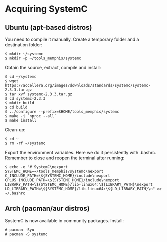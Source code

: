 # Acquiring SystemC

## Ubuntu (apt-based distros)

You need to compile it manually. Create a temporary folder and a destination folder:
```console
$ mkdir ~/systemc
$ mkdir -p ~/tools_memphis/systemc
```

Obtain the source, extract, compile and install:
```console
$ cd ~/systemc
$ wget https://accellera.org/images/downloads/standards/systemc/systemc-2.3.3.tar.gz
$ tar xvf systemc-2.3.3.tar.gz
$ cd systemc-2.3.3
$ mkdir build
$ cd build
$ ../configure --prefix=$HOME/tools_memphis/systemc
$ make -j `nproc --all`
$ make install
```

Clean-up:
```console
$ cd ~
$ rm -rf ~/systemc
```

Export the environment variables. Here we do it persistently with .bashrc. Remember to close and reopen the terminal after running: 
```console
$ echo -e "# SystemC\nexport SYSTEMC_HOME=~/tools_memphis/systemc\nexport C_INCLUDE_PATH=\${SYSTEMC_HOME}/include\nexport CPLUS_INCLUDE_PATH=\${SYSTEMC_HOME}/include\nexport LIBRARY_PATH=\${SYSTEMC_HOME}/lib-linux64:\${LIBRARY_PATH}\nexport LD_LIBRARY_PATH=\${SYSTEMC_HOME}/lib-linux64:\${LD_LIBRARY_PATH}\n" >> ~/.bashrc
```

## Arch (pacman/aur distros)

SystemC is now available in community packages.
Install:

```console
# pacman -Syu
# pacman -S systemc
```
